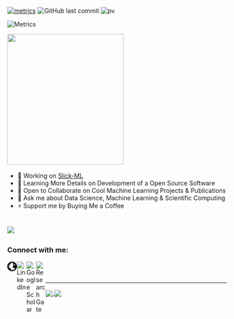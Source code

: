 [![metrics](https://github.com/amirhessam88/amirhessam88/actions/workflows/metrics.yml/badge.svg?branch=master)](https://github.com/amirhessam88/amirhessam88/actions/workflows/metrics.yml)
![GitHub last commit](https://img.shields.io/github/last-commit/slickml/slick-ml)
![pv](https://pageview.vercel.app/?github_user=amirhessam88)


![Metrics](https://metrics.lecoq.io/amirhessam88?template=classic&isocalendar=1&languages=1&followup=1&lines=1&notable=1&base.indepth=false&base.hireable=false&isocalendar.duration=half-year&languages.limit=8&languages.threshold=0%25&languages.other=false&languages.colors=github&languages.sections=most-used&languages.indepth=false&languages.analysis.timeout=15&languages.categories=markup%2C%20programming&languages.recent.categories=markup%2C%20programming&languages.recent.load=300&languages.recent.days=14&followup.sections=repositories&followup.indepth=false&followup.archived=true&notable.from=organization&notable.repositories=false&notable.indepth=false&notable.types=commit&config.timezone=America%2FChicago)



<img src="https://github.com/amirhessam88/amirhessam88/blob/master/assets/banner.gif" width="267" height="300"/>

- 🔭 Working on [Slick-ML](https://github.com/slickml/slick-ml)
- 🌱 Learning More Details on Development of a Open Source Software
- 👯 Open to Collaborate on Cool Machine Learning Projects & Publications
- 💬 Ask me about Data Science, Machine Learning & Scientific Computing
- ⚡ Support me by Buying Me a Coffee 

<a href="https://www.buymeacoffee.com/amirhessam"><img src="https://img.buymeacoffee.com/button-api/?text=Buy me a coffee&emoji=&slug=amirhessam&button_colour=5F7FFF&font_colour=ffffff&font_family=Cookie&outline_colour=000000&coffee_colour=FFDD00"></a>
---

### Connect with me:
[<img align="left" alt="Website" width="22px" src="https://raw.githubusercontent.com/iconic/open-iconic/master/svg/globe.svg" />][website]
[<img align="left" alt="LinkedIn" width="22px" src="https://cdn.jsdelivr.net/npm/simple-icons@v3/icons/linkedin.svg" />][linkedin]
[<img align="left" alt="Google Scholar" width="22px" src="https://cdn.jsdelivr.net/npm/simple-icons@v3/icons/googlescholar.svg" />][gscholar]
[<img align="left" alt="Research Gate" width="22px" src="https://cdn.jsdelivr.net/npm/simple-icons@v3/icons/researchgate.svg" />][rgate]

<br />
<br />



<!--
[![Top Langs](https://github-readme-stats.vercel.app/api/top-langs/?username=amirhessam88)](https://github.com/anuraghazra/github-readme-stats)
-->

---
<!--
<img align="left" alt="amirhessam88's Github Stats" src="https://github-readme-stats.vercel.app/api?username=amirhessam88&theme=highcontrast&show_icons=true&hide_border=true" />
-->


<!-- <a href="https://www.amirhessam.com">
  <img align="center" src="https://github-readme-stats.vercel.app/api?username=amirhessam88&show_icons=true&include_all_commits=true&theme=highcontrast" alt="Amir's Github Stats" />
</a> -->


<a href="https://github.com/slickml/slickml">
  <img align="center" src="https://github-readme-stats.vercel.app/api/pin/?username=amirhessam88&repo=slick-ml&theme=highcontrast" />
</a>

<a href="https://amirhessam88.github.io">
  <img align="center" src="https://github-readme-stats.vercel.app/api/pin/?username=amirhessam88&repo=amirhessam88.github.io&theme=highcontrast" />
</a>    






[website]: https://www.amirhessam.com/
[linkedin]: https://www.linkedin.com/in/amirhessam/
[gscholar]: https://scholar.google.com/citations?user=CnHZjFAAAAAJ&hl=en/
[rgate]: https://www.researchgate.net/profile/Amirhessam_Tahmassebi/
[python]: https://www.python.org/
[git]: https://git-scm.com/
[github]: https://www.github.com/
[bash]: https://www.gnu.org/software/bash/
[opensuse]: https://www.opensuse.org/
[jupyter]: https://jupyter.org/
[pandas]: https://pandas.pydata.org/
[tensorflow]: https://www.tensorflow.org/
[pytorch]: https://pytorch.org/
[keras]: https://keras.io/
[vim]: https://www.vim.org/download.php


<br />
<br />



<!-- END OF README  -->

<!--
**amirhessam88/amirhessam88** is a ✨ _special_ ✨ repository because its `README.md` (this file) appears on your GitHub profile.

Here are some ideas to get you started:

- 🔭 I’m currently working on ...
- 🌱 I’m currently learning ...
- 👯 I’m looking to collaborate on ...
- 🤔 I’m looking for help with ...
- 💬 Ask me about ...
- 📫 How to reach me: ...
- 😄 Pronouns: ...
- ⚡ Fun fact: ...
-->
